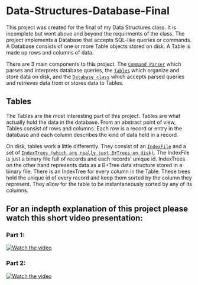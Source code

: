 # Data-Structures-Database-Final
This project was created for the final of my Data Structures class. It is incomplete but went above and beyond the requirments of the class. The project implements a Database that accepts SQL-like queries or commands. A Database consists of one or more Table objects stored on disk. A Table is made up rows and columns of data.

There are 3 main components to this project. The [`Command Parser`](https://github.com/Andrew-Miner/Data-Structures-Database-Final/tree/main/DataBase/CommandParser) which parses and interprets database queries, the [`Tables`](https://github.com/Andrew-Miner/Data-Structures-Database-Final/tree/main/DataBase/Table) which organize and store data on disk, and the [`Database class`](https://github.com/Andrew-Miner/Data-Structures-Database-Final/blob/main/DataBase/database.h) which accepts parsed queries and retrieves data from or stores data to Tables.

## Tables
The Tables are the most interesting part of this project. Tables are what actually hold the data in the database. From an abstract point of view, Tables consist of rows and columns. Each row is a record or entry in the database and each column describes the kind of data held in a record.

On disk, tables work a little differently. They consist of an [`IndexFile`](https://github.com/Andrew-Miner/Data-Structures-Database-Final/blob/main/DataBase/Table/indexfile.h) and a set of [`IndexTrees (which are really just B+Trees on disk)`](https://github.com/Andrew-Miner/Data-Structures-Database-Final/blob/main/DataBase/Table/BalancedTree/D%2BTree/disk_bplustree.h). The IndexFile is just a binary file full of records and each records' unique id. IndexTrees on the other hand represents data as a B+Tree data structure stored in a binary file. There is an IndexTree for every column in the Table. These trees hold the unique id of every record and keep them sorted by the column they represent. They allow for the table to be instantaneously sorted by any of its columns. 

## For an indepth explanation of this project please watch this short video presentation:

### Part 1:
[![Watch the video](https://img.youtube.com/vi/BWTfk_l8-Jo/maxresdefault.jpg)](https://youtu.be/BWTfk_l8-Jo)

### Part 2:
[![Watch the video](https://img.youtube.com/vi/r7BcYf-MEo0/maxresdefault.jpg)](https://youtu.be/r7BcYf-MEo0)
